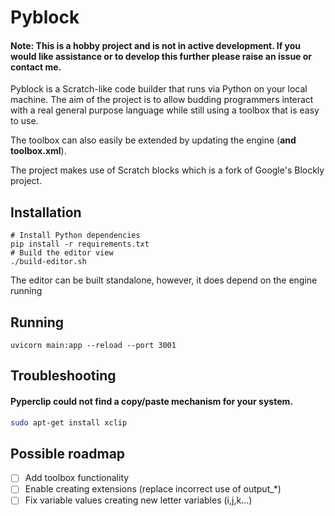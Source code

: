 # Pyblock

#### Note: This is a hobby project and is not in active development. If you would like assistance or to develop this further please raise an issue or contact me.

Pyblock is a Scratch-like code builder that runs via Python on your local machine.
The aim of the project is to allow budding programmers interact with a real general purpose language
while still using a toolbox that is easy to use.

The toolbox can also easily be extended by updating the engine (**and toolbox.xml**).

The project makes use of Scratch blocks which is a fork of Google's Blockly project.

## Installation
```
# Install Python dependencies
pip install -r requirements.txt
# Build the editor view
./build-editor.sh
```
The editor can be built standalone, however, it does depend on the engine running

## Running
```
uvicorn main:app --reload --port 3001
```

## Troubleshooting
#### Pyperclip could not find a copy/paste mechanism for your system.
```bash
sudo apt-get install xclip
```

## Possible roadmap
- [ ] Add toolbox functionality
- [ ] Enable creating extensions (replace incorrect use of output_*)
- [ ] Fix variable values creating new letter variables (i,j,k...)